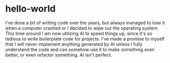 # hello-world
I've done a bit of writing code over the years, but always managed to lose it when a computer crashed or I decided to wipe out the operating system.
This time around I am now utilizing AI to speed things up, since it's so tedious to write boilerplate code for projects. 
I've made a promise to myself that I will never implement anything generated by AI unless I fully understand the code and can somehow
use it to make something even better, or even refactor something.  AI isn't perfect.  
